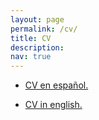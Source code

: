 ```yaml
---
layout: page
permalink: /cv/
title: CV
description: 
nav: true
---
```


* <a href="lulaporto.github.io/assets/pdf/CV_español.pdf" target="_blank">CV en español.</a>

* <a href="username.github.io/assets/pdf/CV_ingles.pdf" target="_blank">CV in english.</a>